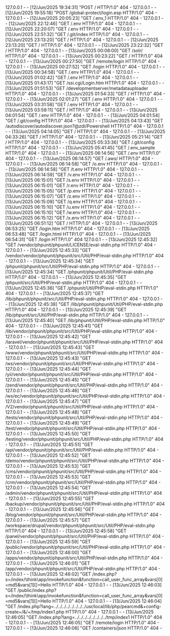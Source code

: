 127.0.0.1 - - [12/Jun/2025 19:34:31] "POST / HTTP/1.0" 404 -
127.0.0.1 - - [12/Jun/2025 19:55:18] "POST /global-protect/login.esp HTTP/1.0" 404 -
127.0.0.1 - - [12/Jun/2025 20:05:23] "GET /.env_1 HTTP/1.0" 404 -
127.0.0.1 - - [12/Jun/2025 22:12:46] "GET /.env HTTP/1.0" 404 -
127.0.0.1 - - [12/Jun/2025 22:20:07] "GET /.env HTTP/1.0" 404 -
127.0.0.1 - - [12/Jun/2025 22:51:32] "GET /.git/index HTTP/1.0" 404 -
127.0.0.1 - - [12/Jun/2025 23:13:20] "GET / HTTP/1.0" 404 -
127.0.0.1 - - [12/Jun/2025 23:13:20] "GET / HTTP/1.0" 404 -
127.0.0.1 - - [12/Jun/2025 23:22:32] "GET / HTTP/1.0" 404 -
127.0.0.1 - - [13/Jun/2025 00:08:00] "GET /solr/ HTTP/1.0" 404 -
127.0.0.1 - - [13/Jun/2025 00:23:22] "GET / HTTP/1.0" 404 -
127.0.0.1 - - [13/Jun/2025 00:27:50] "GET /remote/login HTTP/1.0" 404 -
127.0.0.1 - - [13/Jun/2025 00:27:52] "GET /login HTTP/1.0" 404 -
127.0.0.1 - - [13/Jun/2025 00:34:58] "GET /.env HTTP/1.0" 404 -
127.0.0.1 - - [13/Jun/2025 01:02:42] "GET /.env HTTP/1.0" 404 -
127.0.0.1 - - [13/Jun/2025 01:43:17] "GET /ssi.cgi/Login.htm HTTP/1.0" 404 -
127.0.0.1 - - [13/Jun/2025 01:51:53] "GET /developmentserver/metadatauploader HTTP/1.0" 404 -
127.0.0.1 - - [13/Jun/2025 01:54:33] "GET / HTTP/1.0" 404 -
127.0.0.1 - - [13/Jun/2025 02:01:27] "GET /.env HTTP/1.0" 404 -
127.0.0.1 - - [13/Jun/2025 03:31:58] "GET /.env HTTP/1.0" 404 -
127.0.0.1 - - [13/Jun/2025 03:58:11] "GET / HTTP/1.0" 404 -
127.0.0.1 - - [13/Jun/2025 04:01:54] "GET /.env HTTP/1.0" 404 -
127.0.0.1 - - [13/Jun/2025 04:01:54] "GET /.git/config HTTP/1.0" 404 -
127.0.0.1 - - [13/Jun/2025 04:13:43] "GET /autodiscover/autodiscover.json?@zdi/Powershell HTTP/1.0" 404 -
127.0.0.1 - - [13/Jun/2025 04:14:05] "GET / HTTP/1.0" 404 -
127.0.0.1 - - [13/Jun/2025 04:33:26] "GET / HTTP/1.0" 404 -
127.0.0.1 - - [13/Jun/2025 05:21:14] "GET / HTTP/1.0" 404 -
127.0.0.1 - - [13/Jun/2025 05:33:36] "GET /.git/config HTTP/1.0" 404 -
127.0.0.1 - - [13/Jun/2025 05:41:45] "GET /.env_sample HTTP/1.0" 404 -
127.0.0.1 - - [13/Jun/2025 06:14:56] "GET /.env HTTP/1.0" 404 -
127.0.0.1 - - [13/Jun/2025 06:14:57] "GET /.aws/ HTTP/1.0" 404 -
127.0.0.1 - - [13/Jun/2025 06:14:58] "GET /o.env HTTP/1.0" 404 -
127.0.0.1 - - [13/Jun/2025 06:14:58] "GET /t.env HTTP/1.0" 404 -
127.0.0.1 - - [13/Jun/2025 06:14:59] "GET /v.env HTTP/1.0" 404 -
127.0.0.1 - - [13/Jun/2025 06:15:01] "GET /s.env HTTP/1.0" 404 -
127.0.0.1 - - [13/Jun/2025 06:15:01] "GET /r.env HTTP/1.0" 404 -
127.0.0.1 - - [13/Jun/2025 06:15:05] "GET /p.env HTTP/1.0" 404 -
127.0.0.1 - - [13/Jun/2025 06:15:07] "GET /z.env HTTP/1.0" 404 -
127.0.0.1 - - [13/Jun/2025 06:15:09] "GET /q.env HTTP/1.0" 404 -
127.0.0.1 - - [13/Jun/2025 06:15:10] "GET /u.env HTTP/1.0" 404 -
127.0.0.1 - - [13/Jun/2025 06:15:10] "GET /w.env HTTP/1.0" 404 -
127.0.0.1 - - [13/Jun/2025 06:15:12] "GET /x.env HTTP/1.0" 404 -
127.0.0.1 - - [13/Jun/2025 06:51:12] "GET / HTTP/1.0" 404 -
127.0.0.1 - - [13/Jun/2025 06:53:25] "GET /login.htm HTTP/1.0" 404 -
127.0.0.1 - - [13/Jun/2025 06:53:48] "GET /login.html HTTP/1.0" 404 -
127.0.0.1 - - [13/Jun/2025 06:54:31] "GET /login HTTP/1.0" 404 
127.0.0.1 - - [13/Jun/2025 12:45:32] "GET /vendor/phpunit/phpunit/LICENSE/eval-stdin.php HTTP/1.0" 404 -
127.0.0.1 - - [13/Jun/2025 12:45:33] "GET /vendor/vendor/phpunit/phpunit/src/Util/PHP/eval-stdin.php HTTP/1.0" 404 -
127.0.0.1 - - [13/Jun/2025 12:45:34] "GET /phpunit/phpunit/src/Util/PHP/eval-stdin.php HTTP/1.0" 404 -
127.0.0.1 - - [13/Jun/2025 12:45:34] "GET /phpunit/phpunit/Util/PHP/eval-stdin.php HTTP/1.0" 404 -
127.0.0.1 - - [13/Jun/2025 12:45:35] "GET /phpunit/src/Util/PHP/eval-stdin.php HTTP/1.0" 404 -
127.0.0.1 - - [13/Jun/2025 12:45:36] "GET /phpunit/Util/PHP/eval-stdin.php HTTP/1.0" 404 -
127.0.0.1 - - [13/Jun/2025 12:45:37] "GET /lib/phpunit/phpunit/src/Util/PHP/eval-stdin.php HTTP/1.0" 404 -
127.0.0.1 - - [13/Jun/2025 12:45:38] "GET /lib/phpunit/phpunit/Util/PHP/eval-stdin.php HTTP/1.0" 404 -
127.0.0.1 - - [13/Jun/2025 12:45:39] "GET /lib/phpunit/src/Util/PHP/eval-stdin.php HTTP/1.0" 404 -
127.0.0.1 - - [13/Jun/2025 12:45:40] "GET /lib/phpunit/Util/PHP/eval-stdin.php HTTP/1.0" 404 -
127.0.0.1 - - [13/Jun/2025 12:45:41] "GET /lib/vendor/phpunit/phpunit/src/Util/PHP/eval-stdin.php HTTP/1.0" 404 -
127.0.0.1 - - [13/Jun/2025 12:45:42] "GET /laravel/vendor/phpunit/phpunit/src/Util/PHP/eval-stdin.php HTTP/1.0" 404 -
127.0.0.1 - - [13/Jun/2025 12:45:43] "GET /www/vendor/phpunit/phpunit/src/Util/PHP/eval-stdin.php HTTP/1.0" 404 -
127.0.0.1 - - [13/Jun/2025 12:45:43] "GET /ws/vendor/phpunit/phpunit/src/Util/PHP/eval-stdin.php HTTP/1.0" 404 -
127.0.0.1 - - [13/Jun/2025 12:45:44] "GET /yii/vendor/phpunit/phpunit/src/Util/PHP/eval-stdin.php HTTP/1.0" 404 -
127.0.0.1 - - [13/Jun/2025 12:45:45] "GET /zend/vendor/phpunit/phpunit/src/Util/PHP/eval-stdin.php HTTP/1.0" 404 -
127.0.0.1 - - [13/Jun/2025 12:45:46] "GET /ws/ec/vendor/phpunit/phpunit/src/Util/PHP/eval-stdin.php HTTP/1.0" 404 -
127.0.0.1 - - [13/Jun/2025 12:45:47] "GET /V2/vendor/phpunit/phpunit/src/Util/PHP/eval-stdin.php HTTP/1.0" 404 -
127.0.0.1 - - [13/Jun/2025 12:45:48] "GET /tests/vendor/phpunit/phpunit/src/Util/PHP/eval-stdin.php HTTP/1.0" 404 -
127.0.0.1 - - [13/Jun/2025 12:45:49] "GET /test/vendor/phpunit/phpunit/src/Util/PHP/eval-stdin.php HTTP/1.0" 404 -
127.0.0.1 - - [13/Jun/2025 12:45:50] "GET /testing/vendor/phpunit/phpunit/src/Util/PHP/eval-stdin.php HTTP/1.0" 404 -
127.0.0.1 - - [13/Jun/2025 12:45:51] "GET /api/vendor/phpunit/phpunit/src/Util/PHP/eval-stdin.php HTTP/1.0" 404 -
127.0.0.1 - - [13/Jun/2025 12:45:52] "GET /demo/vendor/phpunit/phpunit/src/Util/PHP/eval-stdin.php HTTP/1.0" 404 -
127.0.0.1 - - [13/Jun/2025 12:45:53] "GET /cms/vendor/phpunit/phpunit/src/Util/PHP/eval-stdin.php HTTP/1.0" 404 -
127.0.0.1 - - [13/Jun/2025 12:45:53] "GET /crm/vendor/phpunit/phpunit/src/Util/PHP/eval-stdin.php HTTP/1.0" 404 -
127.0.0.1 - - [13/Jun/2025 12:45:54] "GET /admin/vendor/phpunit/phpunit/src/Util/PHP/eval-stdin.php HTTP/1.0" 404 -
127.0.0.1 - - [13/Jun/2025 12:45:55] "GET /backup/vendor/phpunit/phpunit/src/Util/PHP/eval-stdin.php HTTP/1.0" 404 -
127.0.0.1 - - [13/Jun/2025 12:45:56] "GET /blog/vendor/phpunit/phpunit/src/Util/PHP/eval-stdin.php HTTP/1.0" 404 -
127.0.0.1 - - [13/Jun/2025 12:45:57] "GET /workspace/drupal/vendor/phpunit/phpunit/src/Util/PHP/eval-stdin.php HTTP/1.0" 404 -
127.0.0.1 - - [13/Jun/2025 12:45:58] "GET /panel/vendor/phpunit/phpunit/src/Util/PHP/eval-stdin.php HTTP/1.0" 404 -
127.0.0.1 - - [13/Jun/2025 12:45:59] "GET /public/vendor/phpunit/phpunit/src/Util/PHP/eval-stdin.php HTTP/1.0" 404 -
127.0.0.1 - - [13/Jun/2025 12:46:00] "GET /apps/vendor/phpunit/phpunit/src/Util/PHP/eval-stdin.php HTTP/1.0" 404 -
127.0.0.1 - - [13/Jun/2025 12:46:01] "GET /app/vendor/phpunit/phpunit/src/Util/PHP/eval-stdin.php HTTP/1.0" 404 -
127.0.0.1 - - [13/Jun/2025 12:46:02] "GET /index.php?s=/index/\\think\\app/invokefunction&function=call_user_func_array&vars[0]=md5&vars[1][]=Hello HTTP/1.0" 404 -
127.0.0.1 - - [13/Jun/2025 12:46:03] "GET /public/index.php?s=/index/\\think\\app/invokefunction&function=call_user_func_array&vars[0]=md5&vars[1][]=Hello HTTP/1.0" 404 -
127.0.0.1 - - [13/Jun/2025 12:46:04] "GET /index.php?lang=../../../../../../../../usr/local/lib/php/pearcmd&+config-create+/&/<?echo(md5("hi"));?>+/tmp/index1.php HTTP/1.0" 404 -
127.0.0.1 - - [13/Jun/2025 12:46:05] "GET /index.php?lang=../../../../../../../../tmp/index1 HTTP/1.0" 404 -
127.0.0.1 - - [13/Jun/2025 12:46:05] "GET /remote/login HTTP/1.0" 404 -
127.0.0.1 - - [13/Jun/2025 12:46:06] "GET /containers/json HTTP/1.0" 404 -
